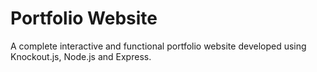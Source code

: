 # Portfolio Website

A complete interactive and functional portfolio website developed using Knockout.js, Node.js and Express.
